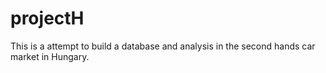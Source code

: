 # projectH
This is a attempt to build a database and analysis in the second hands car market in Hungary.
